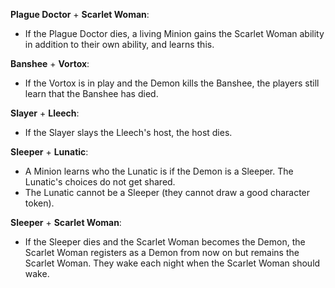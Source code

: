 **Plague Doctor** + **Scarlet Woman**:
- If the Plague Doctor dies, a living Minion gains the Scarlet Woman ability in addition to their own ability, and learns this.

**Banshee** + **Vortox**:
- If the Vortox is in play and the Demon kills the Banshee, the players still learn that the Banshee has died.

**Slayer** + **Lleech**:
- If the Slayer slays the Lleech's host, the host dies.

**Sleeper** + **Lunatic**:
- A Minion learns who the Lunatic is if the Demon is a Sleeper. The Lunatic's choices do not get shared.
- The Lunatic cannot be a Sleeper (they cannot draw a good character token).

**Sleeper** + **Scarlet Woman**:
- If the Sleeper dies and the Scarlet Woman becomes the Demon, the Scarlet Woman
  registers as a Demon from now on but remains the Scarlet Woman. They wake each night when the Scarlet Woman should wake.
